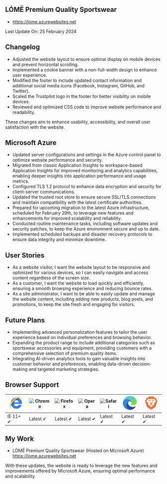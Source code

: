 ## LÓMË Premium Quality Sportswear

- https://lome.azurewebsites.net

Last Update On: 25 February 2024

## Changelog

- Adjusted the website layout to ensure optimal display on mobile devices and prevent horizontal scrolling.
- Implemented a cookie banner with a non-full-width design to enhance user experience.
- Modified the footer to include updated contact information and additional social media icons (Facebook, Instagram, GitHub, and Twitter).
- Scaled the Trustpilot logo in the footer for better visibility on mobile devices.
- Reviewed and optimized CSS code to improve website performance and readability.

These changes aim to enhance usability, accessibility, and overall user satisfaction with the website.

## Microsoft Azure

- Updated server configurations and settings in the Azure control panel to optimize website performance and security.
- Migrated from classic Application Insights to workspace-based Application Insights for improved monitoring and analytics capabilities, enabling deeper insights into application performance and usage metrics.
- Configured TLS 1.2 protocol to enhance data encryption and security for client-server communications.
- Updated the trusted root store to ensure secure SSL/TLS connections and maintain compatibility with the latest certificate authorities.
- Prepared for upcoming migration to the latest Azure infrastructure, scheduled for February 29th, to leverage new features and enhancements for improved scalability and reliability.
- Conducted routine maintenance tasks, including software updates and security patches, to keep the Azure environment secure and up to date.
- Implemented scheduled backups and disaster recovery protocols to ensure data integrity and minimize downtime.

## User Stories

- As a website visitor, I want the website layout to be responsive and optimized for various devices, so I can easily navigate and access content regardless of the screen size.
- As a customer, I want the website to load quickly and efficiently, ensuring a smooth browsing experience and reducing bounce rates.
- As a site administrator, I want to be able to easily update and manage the website content, including adding new products, blog posts, and promotions, to keep the site fresh and engaging for visitors.

## Future Plans
- Implementing advanced personalization features to tailor the user experience based on individual preferences and browsing behavior.
- Expanding the product range to include additional categories such as sportswear accessories and equipment, providing customers with a comprehensive selection of premium quality items.
- Integrating AI-driven analytics tools to gain valuable insights into customer behavior and preferences, enabling data-driven decision-making and targeted marketing strategies.

## Browser Support

![IE](/images/internet-explorer.png) | ![Chrome](https://cdnjs.cloudflare.com/ajax/libs/browser-logos/46.0.0/archive/chrome_12-48/chrome_12-48_48x48.png) | ![Firefox](https://cdnjs.cloudflare.com/ajax/libs/browser-logos/46.0.0/archive/firefox_3.5-22/firefox_3.5-22_48x48.png) | ![Opera](https://cdnjs.cloudflare.com/ajax/libs/browser-logos/46.0.0/archive/opera_15-32/opera_15-32_48x48.png) | ![Safari](https://cdnjs.cloudflare.com/ajax/libs/browser-logos/46.0.0/archive/safari_1-7/safari_1-7_48x48.png) | ![Edge](/images/edge.png) | ![Brave](/images/brave.png)
--- | --- | --- | --- | --- | --- | --- |
IE 11+ ✔ | Latest ✔ | Latest ✔ | Latest ✔ | Latest ✔ | Latest ✔ | Latest ✔ |

## My Work

- LÓMË Premium Quality Sportswear (Hosted on Microsoft Azure)
https://lome.azurewebsites.net

With these updates, the website is ready to leverage the new features and improvements offered by Microsoft Azure, ensuring optimal performance and scalability.
